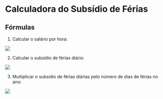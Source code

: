 # Calculadora do Subsídio de Férias

## Fórmulas
1. Calcular o salário por hora:

 <img src="https://render.githubusercontent.com/render/math?math=Salario_{hora} = \frac{salario_{base}}{horas_{semanais}}*\frac{12}{52}">

2. Calcular o subsídio de férias diário:

 <img src="https://render.githubusercontent.com/render/math?math=SubsidioFerias_{diario} = Salario_{hora}*\frac{\frac{horas_{semanais}*52}{12}}{22}">

3. Multiplicar o subsídio de férias diárias pelo número de dias de férias no ano:

 <img src="https://render.githubusercontent.com/render/math?math=SubsidioFerias = SubsidioFerias_{diario}*diasFerias">